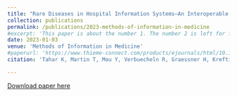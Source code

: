```yaml
---
title: "Rare Diseases in Hospital Information Systems–An Interoperable Methodology for Distributed Data Quality Assessments"
collection: publications
permalink: /publications/2023-methods-of-information-in-medicine
#excerpt: 'This paper is about the number 1. The number 2 is left for future work.'
date: 2023-01-03
venue: 'Methods of Information in Medicine'
#paperurl: 'https://www.thieme-connect.com/products/ejournals/html/10.1055/a-2006-1018'
citation: 'Tahar K, Martin T, Mou Y, Verbuecheln R, Graessner H, Krefting D. (2023). " Rare Diseases in Hospital Information Systems–An Interoperable Methodology for Distributed Data Quality Assessments." <i>Methods Inf Med</i>, DOI:10.1055/a-2006-1018.'

---
```

[Download paper here](https://www.thieme-connect.com/products/ejournals/html/10.1055/a-2006-1018)
<!-- 
Recommended citation: Tahar K, Martin T, Mou Y, Verbuecheln R, Graessner H, Krefting D. (2023). " Rare Diseases in Hospital Information Systems–An Interoperable Methodology for Distributed Data Quality Assessments." <i>Methods Inf Med</i>, DOI:10.1055/a-2006-1018.
-->
